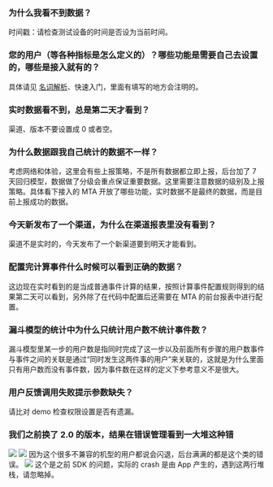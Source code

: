### 为什么我看不到数据？
时间戳：请检查测试设备的时间是否设为当前时间。
### 您的用户（等各种指标是怎么定义的）？哪些功能是需要自己去设置的，哪些是接入就有的？
具体请见 [名词解析](https://cloud.tencent.com/document/product/549/13114)、快速入门，里面有填写的地方会注明的。
### 实时数据看不到，总是第二天才看到？
渠道、版本不要设置成 0 或者空。

### 为什么数据跟我自己统计的数据不一样？
考虑网络和体验，这里会有些上报策略，不是所有数据都立即上报，后台加了 7 天回归模型，数据做了分级会重点保证重要数据。这里需要注意数据的级别及上报策略。具体看下接入的 MTA 开放了哪些功能，实时数据不是最终的数据，而是目前上报成功的数据。

### 今天新发布了一个渠道，为什么在渠道报表里没有看到？
渠道不是实时的，今天发布了一个新渠道要到明天才能看到。

### 配置完计算事件什么时候可以看到正确的数据？
这边现在实时看到的是当成普通事件计算的结果，按照计算事件配置规则得到的结果第二天可以看到，另外除了在代码中配置后还需要在 MTA 的前台报表中进行配置。

### 漏斗模型的统计中为什么只统计用户数不统计事件数？
漏斗模型里某一步的用户数是指同时完成了这一步以及前面所有步骤的用户数事件与事件之间的关联是通过“同时发生这两件事的用户”来关联的，这就是为什么里面只有用户数而没有事件数，因为事件数在这样的定义下参考意义不是很大。

### 用户反馈调用失败提示参数缺失？
请比对 demo 检查权限设置是否有遗漏。

### 我们之前换了 2.0 的版本，结果在错误管理看到一大堆这种错
![](https://mc.qcloudimg.com/static/img/04d1ec11a9acf14070b0e4f8c1e46977/image.jpg)
![](https://mc.qcloudimg.com/static/img/2717779cb72046bb757fc88e5062b876/image.jpg)
因为这个很多不兼容的机型的用户都说会闪退，后台满满的都是这个类的错误。
![](https://mc.qcloudimg.com/static/img/48a168fa224c57880dd4c5dc303e6cb3/image.png)
这个是之前 SDK 的问题，实际的 crash 是由 App 产生的，遇到这两行堆栈，请忽略掉。
